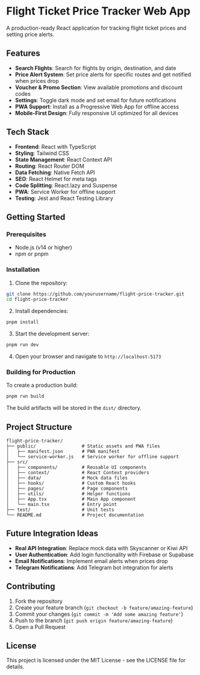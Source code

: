 # Flight Ticket Price Tracker Web App

A production-ready React application for tracking flight ticket prices and setting price alerts.

## Features

- **Search Flights**: Search for flights by origin, destination, and date
- **Price Alert System**: Set price alerts for specific routes and get notified when prices drop
- **Voucher & Promo Section**: View available promotions and discount codes
- **Settings**: Toggle dark mode and set email for future notifications
- **PWA Support**: Install as a Progressive Web App for offline access
- **Mobile-First Design**: Fully responsive UI optimized for all devices

## Tech Stack

- **Frontend**: React with TypeScript
- **Styling**: Tailwind CSS
- **State Management**: React Context API
- **Routing**: React Router DOM
- **Data Fetching**: Native Fetch API
- **SEO**: React Helmet for meta tags
- **Code Splitting**: React.lazy and Suspense
- **PWA**: Service Worker for offline support
- **Testing**: Jest and React Testing Library

## Getting Started

### Prerequisites

- Node.js (v14 or higher)
- npm or pnpm

### Installation

1. Clone the repository:
```bash
git clone https://github.com/yourusername/flight-price-tracker.git
cd flight-price-tracker
```

2. Install dependencies:
```bash
pnpm install
```

3. Start the development server:
```bash
pnpm run dev
```

4. Open your browser and navigate to `http://localhost:5173`

### Building for Production

To create a production build:

```bash
pnpm run build
```

The build artifacts will be stored in the `dist/` directory.

## Project Structure

```
flight-price-tracker/
├── public/                 # Static assets and PWA files
│   ├── manifest.json       # PWA manifest
│   └── service-worker.js   # Service worker for offline support
├── src/
│   ├── components/         # Reusable UI components
│   ├── context/            # React Context providers
│   ├── data/               # Mock data files
│   ├── hooks/              # Custom React hooks
│   ├── pages/              # Page components
│   ├── utils/              # Helper functions
│   ├── App.tsx             # Main App component
│   └── main.tsx            # Entry point
├── test/                   # Unit tests
└── README.md               # Project documentation
```

## Future Integration Ideas

- **Real API Integration**: Replace mock data with Skyscanner or Kiwi API
- **User Authentication**: Add login functionality with Firebase or Supabase
- **Email Notifications**: Implement email alerts when prices drop
- **Telegram Notifications**: Add Telegram bot integration for alerts

## Contributing

1. Fork the repository
2. Create your feature branch (`git checkout -b feature/amazing-feature`)
3. Commit your changes (`git commit -m 'Add some amazing feature'`)
4. Push to the branch (`git push origin feature/amazing-feature`)
5. Open a Pull Request

## License

This project is licensed under the MIT License - see the LICENSE file for details.

